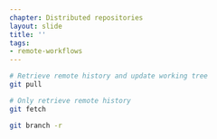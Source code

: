 ```yaml
---
chapter: Distributed repositories
layout: slide
title: ''
tags:
- remote-workflows
---
```


```bash
# Retrieve remote history and update working tree
git pull
```

```bash
# Only retrieve remote history
git fetch

git branch -r
```
